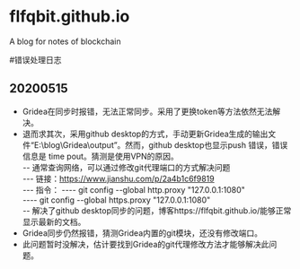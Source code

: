 # flfqbit.github.io
A blog for notes of blockchain

#错误处理日志
## 20200515  
- Gridea在同步时报错，无法正常同步。采用了更换token等方法依然无法解决。  
- 退而求其次，采用github desktop的方式，手动更新Gridea生成的输出文件“E:\blog\Gridea\output”。然而，github desktop也显示push 错误，错误信息是
time pout。猜测是使用VPN的原因。  
-- 通常查询网络，可以通过修改git代理端口的方式解决问题  
--- 链接：https://www.jianshu.com/p/2a4b1c6f9819  
--- 指令：
---- git config --global http.proxy "127.0.0.1:1080"  
---- git config --global https.proxy "127.0.0.1:1080"  
-- 解决了github desktop同步的问题，博客https://flfqbit.github.io/能够正常显示最新的文档。  
- Gridea同步仍然报错，猜测Gridea内置的git模块，还没有修改端口。  
- 此问题暂时没解决，估计要找到Gridea的git代理修改方法才能够解决此问题。  
